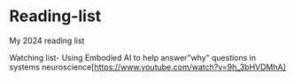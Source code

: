 # Reading-list
My 2024 reading list


Watching list-
Using Embodied AI to help answer”why” questions in systems neuroscience[https://www.youtube.com/watch?v=9h_3bHVDMhA]
